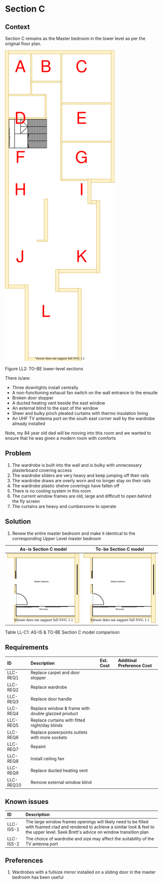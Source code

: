 # Section C

## Context

Section C remains as the Master bedroom in the lower level as per the original floor plan.

![TO-BE lower-level diagram](Lower-Level-TO-BE-sections.svg)

Figure LL2: TO-BE lower-level sections

There is/are:
* Three downlights install centrally
* A non-functioning exhaust fan switch on the wall entrance to the ensuite
* Broken door stopper
* A ducted heating vent beside the east window  
* An external blind to the east of the window
* Sheer and bulky pinch pleated curtains with thermo insulation lining
* An UHF TV antenna port on the south east corner wall by the wardrobe already installed

Note, my 84 year old dad will be moving into this room and we wanted to ensure that he was given a modern room with comforts


## Problem

1. The wardrobe is built into the wall and is bulky with unnecessary plasterboard covering access
2. The wardrobe sliders are very heavy and keep jumping off their rails
3. The wardrobe draws are overly worn and no longer stay on their rails
4. The wardrobe plastic shelve coverings have fallen off 
5. There is no cooling system in this room
6. The current window frames are old, large and difficult to open behind the fly screen
7. The curtains are heavy and cumbersome to operate


## Solution

1. Renew the entire master bedroom and make it identical to the corresponding Upper Level master bedroom

|As-is Section C model| To-be Section C model|
|:---:|:---:|
|![AS-IS lower-level Section C diagram](Lower-Level-AS-IS-section-C.svg)|![TO-BE lower-level Section C diagram](Lower-Level-TO-BE-section-C.svg)|

Table LL-C1: AS-IS & TO-BE Section C model comparison


## Requirements

|ID|Description|Est. Cost|Additinal Preference Cost|
|:---|:---|:---|:---|
|LLC-REQ1|Replace carpet and door stopper|||
|LLC-REQ2|Replace wardrobe|||
|LLC-REQ3|Replace door handle|||
|LLC-REQ4|Replace window & frame with double glazzed product|||
|LLC-REQ5|Replace curtains with fitted night/day blinds|||
|LLC-REQ6|Replace powerpoints outlets with more sockets|||
|LLC-REQ7|Repaint|||
|LLC-REQ8|Install ceiling fan|||
|LLC-REQ9|Replace ducted heating vent|||
|LLC-REQ10|Remove external window blind|||


## Known issues

|ID|Description|
|:---|:---|
|LLC-ISS-1|The large window frames openings will likely need to be filled with foamed clad and rendered to achieve a similar look & feel to the upper level. Seek Brett's advice on window transition plan|
|LLC-ISS-2|The choice of wardrobe and size may affect the suitability of the TV antenna port|


## Preferences

1. Wardrobes with a fullsize mirror installed on a sliding door in the master bedroom has been useful